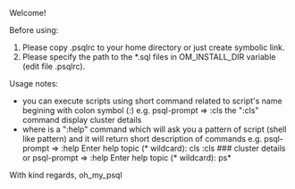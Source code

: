 
Welcome!

Before using:
1. Please copy .psqlrc to your home directory or just create symbolic link.
2. Please specify the path to the *.sql files in OM_INSTALL_DIR variable (edit file .psqlrc).

Usage notes:
- you can execute scripts using short command related to script's name begining with colon symbol (:) e.g.
    psql-prompt => :cls
        the ":cls" command display cluster details
- where is a ":help" command which will ask you a pattern of script (shell like pattern)
  and it will return short description of commands e.g.
    psql-prompt => :help
    Enter help topic (* wildcard): cls
    :cls             ### cluster details
  or
    psql-prompt => :help
    Enter help topic (* wildcard): ps*

With kind regards,
oh_my_psql
